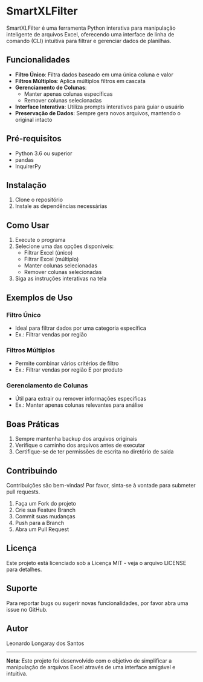 # SmartXLFilter

SmartXLFilter é uma ferramenta Python interativa para manipulação inteligente de arquivos Excel, oferecendo uma interface de linha de comando (CLI) intuitiva para filtrar e gerenciar dados de planilhas.

## Funcionalidades

- **Filtro Único**: Filtra dados baseado em uma única coluna e valor
- **Filtros Múltiplos**: Aplica múltiplos filtros em cascata
- **Gerenciamento de Colunas**: 
  - Manter apenas colunas específicas
  - Remover colunas selecionadas
- **Interface Interativa**: Utiliza prompts interativos para guiar o usuário
- **Preservação de Dados**: Sempre gera novos arquivos, mantendo o original intacto

## Pré-requisitos

- Python 3.6 ou superior
- pandas
- InquirerPy

## Instalação

1. Clone o repositório
2. Instale as dependências necessárias

## Como Usar

1. Execute o programa
2. Selecione uma das opções disponíveis:
   - Filtrar Excel (único)
   - Filtrar Excel (múltiplo)
   - Manter colunas selecionadas
   - Remover colunas selecionadas
3. Siga as instruções interativas na tela

## Exemplos de Uso

### Filtro Único
- Ideal para filtrar dados por uma categoria específica
- Ex.: Filtrar vendas por região

### Filtros Múltiplos
- Permite combinar vários critérios de filtro
- Ex.: Filtrar vendas por região E por produto

### Gerenciamento de Colunas
- Útil para extrair ou remover informações específicas
- Ex.: Manter apenas colunas relevantes para análise

## Boas Práticas

1. Sempre mantenha backup dos arquivos originais
2. Verifique o caminho dos arquivos antes de executar
3. Certifique-se de ter permissões de escrita no diretório de saída

## Contribuindo

Contribuições são bem-vindas! Por favor, sinta-se à vontade para submeter pull requests.

1. Faça um Fork do projeto
2. Crie sua Feature Branch
3. Commit suas mudanças
4. Push para a Branch
5. Abra um Pull Request

## Licença

Este projeto está licenciado sob a Licença MIT - veja o arquivo LICENSE para detalhes.

## Suporte

Para reportar bugs ou sugerir novas funcionalidades, por favor abra uma issue no GitHub.

## Autor

Leonardo Longaray dos Santos

---

**Nota**: Este projeto foi desenvolvido com o objetivo de simplificar a manipulação de arquivos Excel através de uma interface amigável e intuitiva.